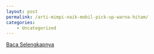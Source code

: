 ```yaml
---
layout: post
permalink: /arti-mimpi-naik-mobil-pick-up-warna-hitam/
categories:
    - Uncategorized
---
```


[Baca Selengkapnya](/06)